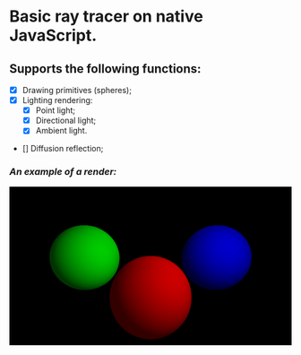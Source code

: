 # Basic ray tracer on native JavaScript.

## Supports the following functions:

- [x] Drawing primitives (spheres);
- [x] Lighting rendering:
  - [x] Point light;
  - [x] Directional light;
  - [x] Ambient light.
- [] Diffusion reflection;

### _An example of a render:_

![lighting_added](/renders/lighting_added.png)